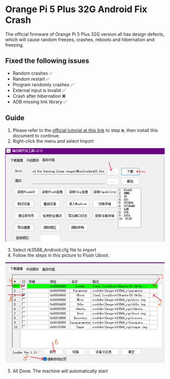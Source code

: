 # Orange Pi 5 Plus 32G Android Fix Crash
The official firmware of Orange Pi 5 Plus 32G version all has design defects, which will cause random freezes, crashes, reboots and hibernation and freezing.

## Fixed the following issues
  * Random crashes ✅
  * Random restart ✅
  * Program randomly crashes ✅
  * External input is invalid ✅
  * Crash after hibernation ❌
  * ADB missing link library ✅

## Guide
  1. Please refer to the [official tutorial at this link](http://www.orangepi.org/orangepiwiki/index.php/Orange_Pi_5_Plus#How_to_use_RKDevTool_to_clear_SPIFlash) to step <b>n</b>, then install this document to continue.
  2. Right-click the menu and select Import

  ![](https://raw.githubusercontent.com/shiyunjin/Orange-Pi-5-Plus-32G-Android-Fix-Crash/main/img/1.png)

  3. Select rk3588_Android.cfg file to import
  4. Follow the steps in this picture to Flush Uboot.

  ![](https://raw.githubusercontent.com/shiyunjin/Orange-Pi-5-Plus-32G-Android-Fix-Crash/main/img/2.png)

  5. All Done. The machine will automatically start


